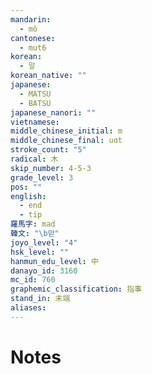```yaml
---
mandarin:
  - mò
cantonese:
  - mut6
korean:
  - 말
korean_native: ""
japanese:
  - MATSU
  - BATSU
japanese_nanori: ""
vietnamese:
middle_chinese_initial: m
middle_chinese_final: uɑt
stroke_count: "5"
radical: 木
skip_number: 4-5-3
grade_level: 3
pos: ""
english:
  - end
  - tip
羅馬字: mad
韓文: "\b맏"
joyo_level: "4"
hsk_level: ""
hanmun_edu_level: 中
danayo_id: 3160
mc_id: 760
graphemic_classification: 指事
stand_in: 末端
aliases:
---
```


# Notes
